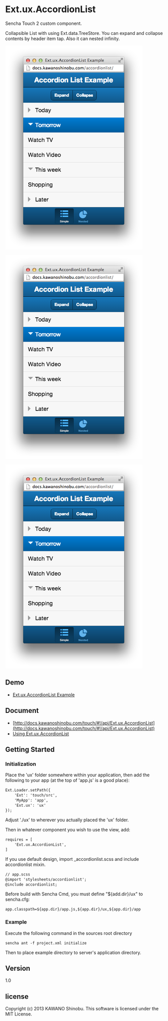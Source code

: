 # Ext.ux.AccordionList

Sencha Touch 2 custom component.

Collapsible List with using Ext.data.TreeStore. You can expand and collapse contents by header item tap. Also it can nested infinity.

[![1](image1.png)](https://raw.github.com/kawanoshinobu/Ext.ux.AccordionList/master/image1.png)

[![2](image1.png)](https://raw.github.com/kawanoshinobu/Ext.ux.AccordionList/master/image2.png)

[![3](image1.png)](https://raw.github.com/kawanoshinobu/Ext.ux.AccordionList/master/image3.png)

## Demo

- [Ext.ux.AccordionList Example](http://docs.kawanoshinobu.com/accordionlist)

## Document

- [http://docs.kawanoshinobu.com/touch/#!/api/Ext.ux.AccordionList](http://docs.kawanoshinobu.com/touch/#!/api/Ext.ux.AccordionList)
- [Using Ext.ux.AccordionList](http://docs.kawanoshinobu.com/touch/#!/guide/accordionlist)

## Getting Started

### Initialization

Place the 'ux' folder somewhere within your application, then add the following to your app (at the top of 'app.js' is a good place):

    Ext.Loader.setPath({
        'Ext': 'touch/src',
        'MyApp': 'app',
        'Ext.ux': 'ux'
    });

Adjust './ux' to wherever you actually placed the 'ux' folder.

Then in whatever component you wish to use the view, add:

    requires = [
        'Ext.ux.AccordionList',
    ]

If you use default design, import _accordionlist.scss and include accordionlist mixin.

    // app.scss
    @import 'stylesheets/accordionlist';
    @include accordionlist;

Before build with Sencha Cmd, you must define "${add.dir}/ux" to sencha.cfg:

    app.classpath=${app.dir}/app.js,${app.dir}/ux,${app.dir}/app

### Example

Execute the following command in the sources root directory

    sencha ant -f project.xml initialize

Then to place example directory to server's application directory.

## Version

1.0

## license

Copyright (c) 2013 KAWANO Shinobu. This software is licensed under the MIT License.

